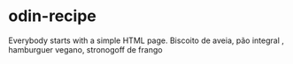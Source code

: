 # odin-recipe
Everybody starts with a simple HTML page.
Biscoito de aveia, pão integral , hamburguer vegano, stronogoff de frango